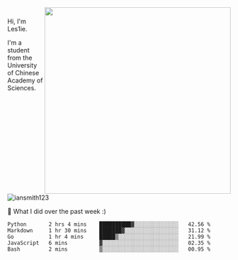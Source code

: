<img align="right" src="https://github-readme-stats.vercel.app/api?username=iansmith123&show_icons=true&hide_border=true" width="420">

### 
Hi, I'm Les1ie. 

I'm a student from the University of Chinese Academy of Sciences.

<img src="https://komarev.com/ghpvc/?username=iansmith123" alt="iansmith123" />




🔭 What I did over the past week :)
<!--START_SECTION:waka-->
```text
Python       2 hrs 4 mins    ██████████▓░░░░░░░░░░░░░░   42.56 % 
Markdown     1 hr 30 mins    ███████▓░░░░░░░░░░░░░░░░░   31.12 % 
Go           1 hr 4 mins     █████▒░░░░░░░░░░░░░░░░░░░   21.99 % 
JavaScript   6 mins          ▓░░░░░░░░░░░░░░░░░░░░░░░░   02.35 % 
Bash         2 mins          ▒░░░░░░░░░░░░░░░░░░░░░░░░   00.95 % 
```
<!--END_SECTION:waka-->


<!--
**IanSmith123/IanSmith123** is a ✨ _special_ ✨ repository because its `README.md` (this file) appears on your GitHub profile.
<img src="https://github.githubassets.com/images/spinners/octocat-spinner-64.gif">

Here are some ideas to get you started:

- 🔭 I’m currently working on ...
- 🌱 I’m currently learning ...
- 👯 I’m looking to collaborate on ...
- 🤔 I’m looking for help with ...
- 💬 Ask me about ...
- 📫 How to reach me: ...
- 😄 Pronouns: ...
- ⚡ Fun fact: ...
-->
